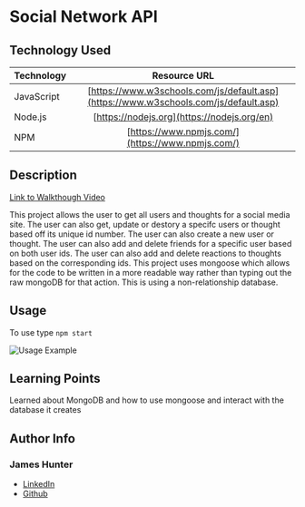 # Social Network API

## Technology Used

| Technology         | Resource URL                                    |
| -------------------|:-----------------------------------------------:|
| JavaScript         | [https://www.w3schools.com/js/default.asp](https://www.w3schools.com/js/default.asp) |
| Node.js | [https://nodejs.org](https://nodejs.org/en)
| NPM | [https://www.npmjs.com/](https://www.npmjs.com/) |


## Description

[Link to Walkthough Video](https://drive.google.com/file/d/17B2V2TncRe9xZQnjxXCbDHcvtOqwW3Fd/view)

 This project allows the user to get all users and thoughts for a social media site. The user can also get, update or destory a specifc users or thought based off its unique id number. The user can also create a new user or thought. The user can also add and delete friends for a specific user based on both user ids. The user can also add and delete reactions to thoughts based on the corresponding ids. This project uses mongoose which allows for the code to be written in a more readable way rather than typing out the raw mongoDB for that action. This is using a non-relationship database. 

## Usage

 To use type `npm start`
 
![Usage Example](./assets/social%20network%20api.gif)

## Learning Points

Learned about MongoDB and how to use mongoose and interact with the database it creates

## Author Info

### James Hunter
* [LinkedIn](https://www.linkedin.com/in/james-hunter123/)
* [Github](https://github.com/jamessahunter)